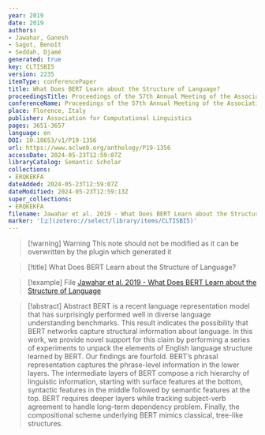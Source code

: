 ```yaml
---
year: 2019
date: 2019
authors:
- Jawahar, Ganesh
- Sagot, Benoît
- Seddah, Djamé
generated: true
key: CLTISBI5
version: 2235
itemType: conferencePaper
title: What Does BERT Learn about the Structure of Language?
proceedingsTitle: Proceedings of the 57th Annual Meeting of the Association for Computational Linguistics
conferenceName: Proceedings of the 57th Annual Meeting of the Association for Computational Linguistics
place: Florence, Italy
publisher: Association for Computational Linguistics
pages: 3651-3657
language: en
DOI: 10.18653/v1/P19-1356
url: https://www.aclweb.org/anthology/P19-1356
accessDate: 2024-05-23T12:59:07Z
libraryCatalog: Semantic Scholar
collections:
- ERQKEKFA
dateAdded: 2024-05-23T12:59:07Z
dateModified: 2024-05-23T12:59:13Z
super_collections:
- ERQKEKFA
filename: Jawahar et al. 2019 - What Does BERT Learn about the Structure of Language
marker: '[🇿](zotero://select/library/items/CLTISBI5)'
---
```



 > 
 > \[!warning\] Warning
 > This note should not be modified as it can be overwritten by the plugin which generated it

 > 
 > \[!title\] What Does BERT Learn about the Structure of Language?

 > 
 > \[!example\] File
 > [Jawahar et al. 2019 - What Does BERT Learn about the Structure of Language](Jawahar%20et%20al.%202019%20-%20What%20Does%20BERT%20Learn%20about%20the%20Structure%20of%20Language.pdf)

 > 
 > \[!abstract\] Abstract
 > BERT is a recent language representation model that has surprisingly performed well in diverse language understanding benchmarks. This result indicates the possibility that BERT networks capture structural information about language. In this work, we provide novel support for this claim by performing a series of experiments to unpack the elements of English language structure learned by BERT. Our findings are fourfold. BERT’s phrasal representation captures the phrase-level information in the lower layers. The intermediate layers of BERT compose a rich hierarchy of linguistic information, starting with surface features at the bottom, syntactic features in the middle followed by semantic features at the top. BERT requires deeper layers while tracking subject-verb agreement to handle long-term dependency problem. Finally, the compositional scheme underlying BERT mimics classical, tree-like structures.

